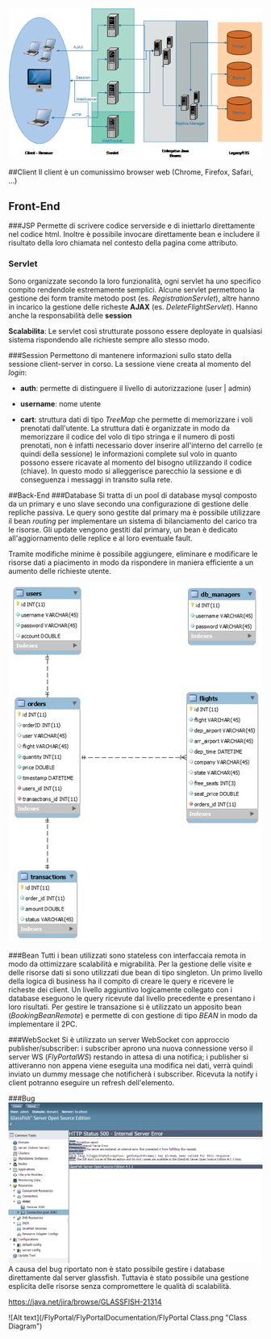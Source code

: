 
![Alt text](/FlyPortal/FlyPortalDocumentation/Architecture.png "Enterprise Architecture")

##Client
Il client è un comunissimo browser web (Chrome, Firefox, Safari, ...)

## Front-End
###JSP
Permette di scrivere codice serverside e di iniettarlo direttamente nel codice html.
Inoltre è possibile invocare direttamente bean e includere il risultato della loro chiamata
nel contesto della pagina come attributo.
###  Servlet
Sono organizzate secondo la loro funzionalità, ogni servlet ha uno specifico compito rendendole estremamente semplici.
Alcune servlet permettono la gestione dei form tramite metodo post (es. _RegistrationServlet_), altre hanno in incarico la gestione delle richeste __AJAX__
(es. _DeleteFlightServlet_).
Hanno anche la responsabilità delle __session__
 
__Scalabilita__: Le servlet così strutturate possono essere deployate in qualsiasi sistema rispondendo alle richieste sempre allo stesso modo.

###Session
Permettono di mantenere informazioni sullo stato della sessione client-server in corso. La sessione viene creata al momento del _login_:

* __auth__: permette di distinguere il livello di autorizzazione (user | admin)


* __username__: nome utente


* __cart__:	struttura dati di tipo _TreeMap_ che permette di memorizzare i voli prenotati dall'utente. La struttura dati è organizzate in modo 
da memorizzare il codice del volo di tipo stringa e il numero di posti prenotati, non è infatti necessario dover inserire all'interno del carrello
(e quindi della sessione) le informazioni complete sul volo in quanto possono essere ricavate al momento del bisogno utilizzando il codice (chiave).
In questo modo si alleggerisce parecchio la sessione e di conseguenza i messaggi in transito sulla rete.

##Back-End
###Database
Si tratta di un pool di database mysql composto da un primary e uno slave secondo una configurazione
di gestione delle repliche passiva. Le query sono gestite dal primary ma è possibile
utilizzare il bean _routing_ per implementare un sistema di bilanciamento del carico tra le risorse.
Gli update vengono gestiti dal primary, un bean è dedicato all'aggiornamento delle replice e al loro
eventuale fault.

Tramite modifiche minime è possibile aggiungere, eliminare e modificare le risorse
dati a piacimento in modo da rispondere in maniera efficiente a un aumento delle richieste utente.


![Alt text](/FlyPortal/FlyPortalDocumentation/ER.png "E-R Diagram")


###Bean
Tutti i bean utilizzati sono stateless con interfaccaia remota in modo da ottimizzare scalabilità e migrabilità.
Per la gestione delle visite e delle risorse dati si sono utilizzati due bean di tipo singleton.
Un primo livello della logica di business ha il compito di creare
le query e ricevere le richeste dei client. Un livello aggiuntivo logicamente
collegato con i database eseguono le query ricevute dal livello precedente
e presentano i loro risultati.
Per gestire le transazione si è utilizzato un apposito bean (_BookingBeanRemote_) e permette
di con gestione di tipo _BEAN_ in modo da implementare il 2PC.

###WebSocket
Si è utilizzato un server WebSocket con approccio publisher/subscriber: 
i subscriber aprono una nuova connessione verso il server WS (_FlyPortalWS_) restando in attesa di una notifica; 
i publisher si attiveranno non appena viene eseguita una modifica nei dati, verrà quindi inviato
un dummy message che notificherà i subscriber. Ricevuta la notify i client potranno
eseguire un refresh dell'elemento. 

###Bug
![Alt text](/FlyPortal/FlyPortalDocumentation/bug.png "Glassfish bug")
A causa del bug riportato non è stato possibile gestire i database direttamente dal server glassfish.
Tuttavia è stato possibile una gestione esplicita delle risorse senza compromettere le qualità
di scalabilità.


<https://java.net/jira/browse/GLASSFISH-21314>

![Alt text](/FlyPortal/FlyPortalDocumentation/FlyPortal Class.png "Class Diagram")
